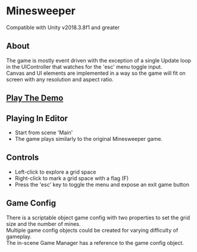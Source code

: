 # Minesweeper

Compatible with Unity v2018.3.8f1 and greater

## About

The game is mostly event driven with the exception of a single Update loop in the UIController that watches for the 'esc' menu toggle input.\
Canvas and UI elements are implemented in a way so the game will fit on screen with any resolution and aspect ratio.

## [Play The Demo](https://erikrdavis.github.io/Portfolio/Unity3D/Demos/Minesweeper/)

## Playing In Editor

-   Start from scene 'Main'
-   The game plays similarly to the original Minesweeper game.

## Controls

-   Left-click to explore a grid space
-   Right-click to mark a grid space with a flag (F)
-   Press the 'esc' key to toggle the menu and expose an exit game button

## Game Config

There is a scriptable object game config with two properties to set the grid size and the number of mines.\
Multiple game config objects could be created for varying difficulty of gameplay.\
The in-scene Game Manager has a reference to the game config object.
